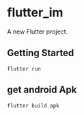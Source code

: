 # flutter_im

A new Flutter project.

## Getting Started

```
flutter run
```

## get android Apk

```
flutter build apk
```